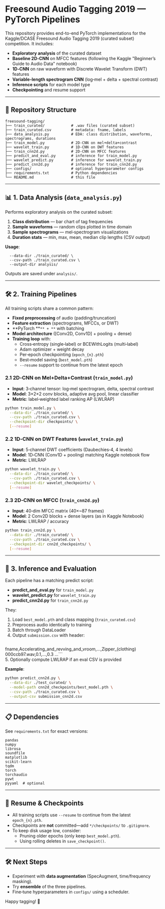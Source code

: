 # Freesound Audio Tagging 2019 — PyTorch Pipelines

This repository provides end-to-end PyTorch implementations for the Kaggle/DCASE Freesound Audio Tagging 2019 (curated subset) competition. It includes:

- **Exploratory analysis** of the curated dataset
- **Baseline 2D‑CNN** on MFCC features (following the Kaggle "Beginner’s Guide to Audio Data" notebook)
- **1D‑CNN** on raw waveform with Discrete Wavelet Transform (DWT) features
- **Variable‑length spectrogram CNN** (log‑mel + delta + spectral contrast)
- **Inference scripts** for each model type
- **Checkpointing** and resume support

---

## 📁 Repository Structure

```
freesound-tagging/
├── train_curated/            # .wav files (curated subset)
├── train_curated.csv         # metadata: fname, labels
├── data_analysis.py          # EDA: class distribution, waveforms, spectrograms, durations
├── train_model.py            # 2D‑CNN on mel+delta+contrast
├── wavelet_train.py          # 1D‑CNN on DWT features
├── train_cnn2d.py            # 2D‑CNN on MFCC features
├── predict_and_eval.py       # inference for train_model.py
├── wavelet_predict.py        # inference for wavelet_train.py
├── predict_cnn2d.py          # inference for train_cnn2d.py
├── configs/                  # optional hyperparameter configs
├── requirements.txt          # Python dependencies
└── README.md                 # this file
```

---

## 📊 1. Data Analysis (`data_analysis.py`)

Performs exploratory analysis on the curated subset:

1. **Class distribution** — bar chart of tag frequencies
2. **Sample waveforms** — random clips plotted in time domain
3. **Sample spectrograms** — mel‑spectrogram visualizations
4. **Duration stats** — min, max, mean, median clip lengths (CSV output)

**Usage**:

```bash\npython
  --data-dir ./train_curated/ \
  --csv-path ./train_curated.csv \
  --output-dir analysis/
```

Outputs are saved under `analysis/`.

---

## 🛠 2. Training Pipelines

All training scripts share a common pattern:

- **Fixed preprocessing** of audio (padding/truncation)
- **Feature extraction** (spectrograms, MFCCs, or DWT)
- **PyTorch **``** + **`` with batching
- **Model architecture** ([Conv2D, Conv1D] + pooling + dense)
- **Training loop** with:
  - Cross‑entropy (single‑label) or BCEWithLogits (multi‑label)
  - Adam optimizer + weight decay
  - Per‑epoch checkpointing (`epoch_{n}.pth`)
  - Best‑model saving (`best_model.pth`)
  - `--resume` support to continue from the latest epoch

### 2.1 2D‑CNN on Mel+Delta+Contrast (`train_model.py`)

- **Input**: 3‑channel tensor: log‑mel spectrogram, delta, spectral contrast
- **Model**: 3×2×2 conv blocks, adaptive avg pool, linear classifier
- **Metric**: label‑weighted label ranking AP (LWLRAP)

```bash
python train_model.py \
  --data-dir ./train_curated/ \
  --csv-path ./train_curated.csv \
  --checkpoint-dir checkpoints/ \
  [--resume]
```

### 2.2 1D‑CNN on DWT Features (`wavelet_train.py`)

- **Input**: 5‑channel DWT coefficients (Daubechies‑4, 4 levels)
- **Model**: 1D‑CNN (Conv1D + pooling) matching Kaggle notebook flow
- **Metric**: LWLRAP

```bash
python wavelet_train.py \
  --data-dir ./train_curated/ \
  --csv-path ./train_curated.csv \
  --checkpoint-dir wavelet_checkpoints/ \
  [--resume]
```

### 2.3 2D‑CNN on MFCC (`train_cnn2d.py`)

- **Input**: 40‑dim MFCC matrix (40×\~87 frames)
- **Model**: 2 Conv2D blocks + dense layers (as in Kaggle Notebook)
- **Metric**: LWLRAP / accuracy

```bash
python train_cnn2d.py \
  --data-dir ./train_curated/ \
  --csv-path ./train_curated.csv \
  --checkpoint-dir cnn2d_checkpoints/ \
  [--resume]
```

---

## 🎯 3. Inference and Evaluation

Each pipeline has a matching predict script:

- **predict\_and\_eval.py** for `train_model.py`
- **wavelet\_predict.py** for `wavelet_train.py`
- **predict\_cnn2d.py** for `train_cnn2d.py`

They:

1. Load `best_model.pth` and class mapping (`train_curated.csv`)
2. Preprocess audio identically to training
3. Batch through DataLoader
4. Output `submission.csv` with header:
   ```
   ```

fname,Accelerating\_and\_revving\_and\_vroom,...,Zipper\_(clothing) 000ccb97.wav,0.1,...,0.3 ...\`\`\`\
5\. Optionally compute LWLRAP if an eval CSV is provided

**Example**:

```bash
python predict_cnn2d.py \
  --data-dir ./test_curated/ \
  --model-path cnn2d_checkpoints/best_model.pth \
  --csv-path ./train_curated.csv \
  --output-csv submission_cnn2d.csv
```

---

## 📋 Dependencies

See `requirements.txt` for exact versions:

```text
pandas
numpy
librosa
soundfile
matplotlib
scikit-learn
tqdm
torch
torchaudio
pywt
pyyaml  # optional
```

---

## 🔄 Resume & Checkpoints

- All training scripts use `--resume` to continue from the latest `epoch_{n}.pth`.
- Checkpoints are **not** committed—add `*/checkpoints/` to `.gitignore`.
- To keep disk usage low, consider:
  - Pruning older epochs (only keep `best_model.pth`).
  - Using rolling deletes in `save_checkpoint()`.

---

## 🛠 Next Steps

- Experiment with **data augmentation** (SpecAugment, time/frequency masking).
- Try **ensemble** of the three pipelines.
- Fine‑tune hyperparameters in `configs/` using a scheduler.

Happy tagging! 🚀

